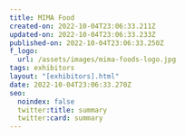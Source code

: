 ```yaml
---
title: MIMA Food
created-on: 2022-10-04T23:06:33.211Z
updated-on: 2022-10-04T23:06:33.233Z
published-on: 2022-10-04T23:06:33.250Z
f_logo:
  url: /assets/images/mima-foods-logo.jpg
tags: exhibitors
layout: "[exhibitors].html"
date: 2022-10-04T23:06:33.270Z
seo:
  noindex: false
  twitter:title: summary
  twitter:card: summary
---
```

